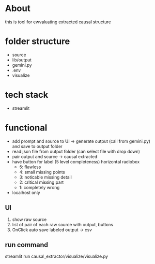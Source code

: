 # About
this is tool for ewvaluating extracted causal structure
# folder structure
- source
- lib/output
- gemini.py
- .env
- visualize
# tech stack
- streamlit
# functional
- add prompt and source to UI -> generate output (call from gemini.py) and save to output folder
- read json file from output folder (can select file with drop down)
- pair output and source -> causal extracted
- have button for label (5 level completeness) horizontal radiobox
    - 5: flawless
    - 4: small missing points
    - 3: noticable missing detail
    - 2: critical missing part
    - 1: completely wrong
- localhost only
## UI
1. show raw source
2. list of pair of each raw source with output, buttons
3. OnClick auto save labeled output -> csv

## run command
streamlit run causal_extractor/visualize/visualize.py